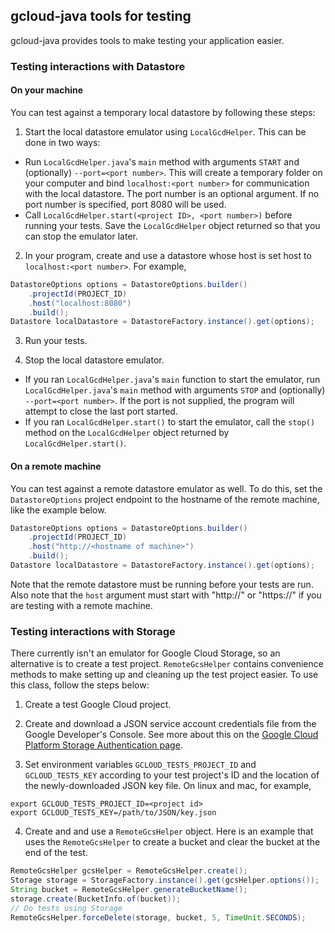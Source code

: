 ## gcloud-java tools for testing

gcloud-java provides tools to make testing your application easier.

### Testing interactions with Datastore

#### On your machine

You can test against a temporary local datastore by following these steps:

1. Start the local datastore emulator using `LocalGcdHelper`.  This can be done in two ways:
  - Run `LocalGcdHelper.java`'s `main` method with arguments `START` and (optionally) `--port=<port number>`.  This will create a temporary folder on your computer and bind `localhost:<port number>` for communication with the local datastore.  The port number is an optional argument.  If no port number is specified, port 8080 will be used.
  - Call `LocalGcdHelper.start(<project ID>, <port number>)` before running your tests.  Save the `LocalGcdHelper` object returned so that you can stop the emulator later.

2. In your program, create and use a datastore whose host is set host to `localhost:<port number>`.  For example, 
  ```java
  DatastoreOptions options = DatastoreOptions.builder()
      .projectId(PROJECT_ID)
      .host("localhost:8080")
      .build();
  Datastore localDatastore = DatastoreFactory.instance().get(options);
  ```
3. Run your tests.

4. Stop the local datastore emulator.
  - If you ran `LocalGcdHelper.java`'s `main` function to start the emulator, run `LocalGcdHelper.java`'s `main` method with arguments `STOP` and (optionally) `--port=<port number>`.  If the port is not supplied, the program will attempt to close the last port started.
  - If you ran `LocalGcdHelper.start()` to start the emulator, call the `stop()` method on the `LocalGcdHelper` object returned by `LocalGcdHelper.start()`.

#### On a remote machine

You can test against a remote datastore emulator as well.  To do this, set the `DatastoreOptions` project endpoint to the hostname of the remote machine, like the example below.

  ```java
  DatastoreOptions options = DatastoreOptions.builder()
      .projectId(PROJECT_ID)
      .host("http://<hostname of machine>")
      .build();
  Datastore localDatastore = DatastoreFactory.instance().get(options);
  ```

Note that the remote datastore must be running before your tests are run.  Also note that the `host` argument must start with "http://" or "https://" if you are testing with a remote machine.


### Testing interactions with Storage

There currently isn't an emulator for Google Cloud Storage, so an alternative is to create a test project.  `RemoteGcsHelper` contains convenience methods to make setting up and cleaning up the test project easier.  To use this class, follow the steps below:

1. Create a test Google Cloud project.

2. Create and download a JSON service account credentials file from the Google Developer's Console.  See more about this on the [Google Cloud Platform Storage Authentication page][cloud-platform-storage-authentication]. 

3. Set environment variables `GCLOUD_TESTS_PROJECT_ID` and `GCLOUD_TESTS_KEY` according to your test project's ID and the location of the newly-downloaded JSON key file.  On linux and mac, for example,
  ```
  export GCLOUD_TESTS_PROJECT_ID=<project id>
  export GCLOUD_TESTS_KEY=/path/to/JSON/key.json
  ```

4. Create and and use a `RemoteGcsHelper` object.
Here is an example that uses the `RemoteGcsHelper` to create a bucket and clear the bucket at the end of the test.
```java
RemoteGcsHelper gcsHelper = RemoteGcsHelper.create();
Storage storage = StorageFactory.instance().get(gcsHelper.options());
String bucket = RemoteGcsHelper.generateBucketName();
storage.create(BucketInfo.of(bucket));
// Do tests using Storage
RemoteGcsHelper.forceDelete(storage, bucket, 5, TimeUnit.SECONDS);
```

[cloud-platform-storage-authentication]:https://cloud.google.com/storage/docs/authentication?hl=en#service_accounts
